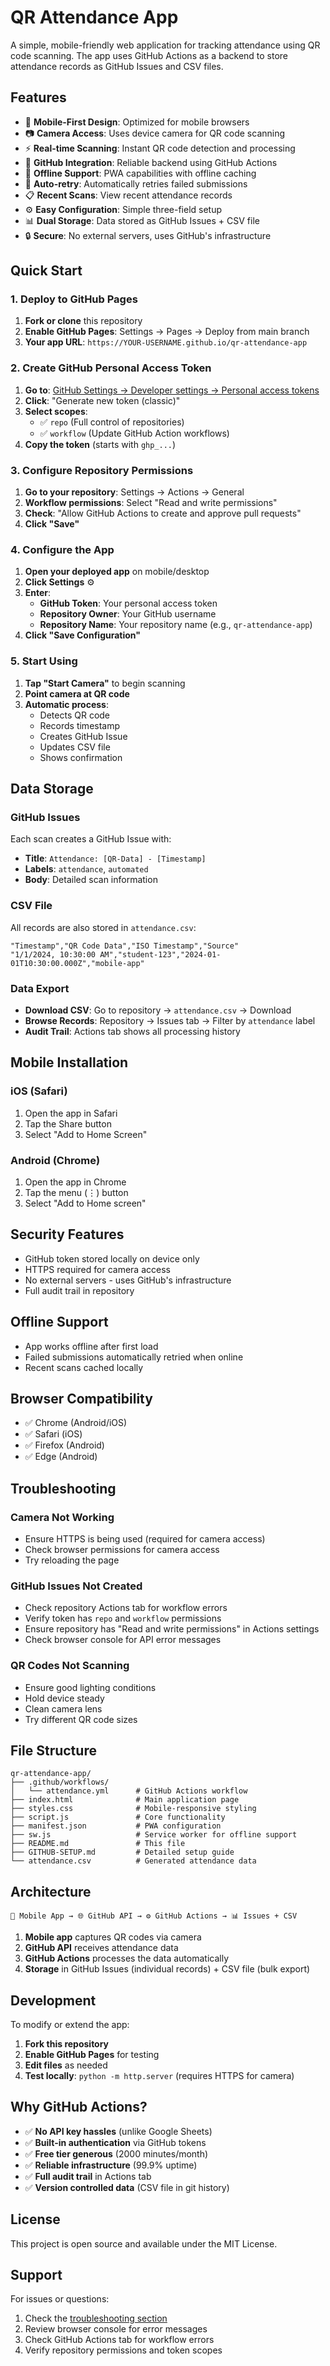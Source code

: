 # QR Attendance App

A simple, mobile-friendly web application for tracking attendance using QR code scanning. The app uses GitHub Actions as a backend to store attendance records as GitHub Issues and CSV files.

## Features

- 📱 **Mobile-First Design**: Optimized for mobile browsers
- 📷 **Camera Access**: Uses device camera for QR code scanning
- ⚡ **Real-time Scanning**: Instant QR code detection and processing
- 🔧 **GitHub Integration**: Reliable backend using GitHub Actions
- 💾 **Offline Support**: PWA capabilities with offline caching
- 🔄 **Auto-retry**: Automatically retries failed submissions
- 📋 **Recent Scans**: View recent attendance records
- ⚙️ **Easy Configuration**: Simple three-field setup
- 📊 **Dual Storage**: Data stored as GitHub Issues + CSV file
- 🔒 **Secure**: No external servers, uses GitHub's infrastructure

## Quick Start

### 1. Deploy to GitHub Pages

1. **Fork or clone** this repository
2. **Enable GitHub Pages**: Settings → Pages → Deploy from main branch
3. **Your app URL**: `https://YOUR-USERNAME.github.io/qr-attendance-app`

### 2. Create GitHub Personal Access Token

1. **Go to**: [GitHub Settings → Developer settings → Personal access tokens](https://github.com/settings/tokens)
2. **Click**: "Generate new token (classic)"
3. **Select scopes**:
   - ✅ `repo` (Full control of repositories)
   - ✅ `workflow` (Update GitHub Action workflows)
4. **Copy the token** (starts with `ghp_...`)

### 3. Configure Repository Permissions

1. **Go to your repository**: Settings → Actions → General
2. **Workflow permissions**: Select "Read and write permissions"
3. **Check**: "Allow GitHub Actions to create and approve pull requests"
4. **Click "Save"**

### 4. Configure the App

1. **Open your deployed app** on mobile/desktop
2. **Click Settings** ⚙️
3. **Enter**:
   - **GitHub Token**: Your personal access token
   - **Repository Owner**: Your GitHub username
   - **Repository Name**: Your repository name (e.g., `qr-attendance-app`)
4. **Click "Save Configuration"**

### 5. Start Using

1. **Tap "Start Camera"** to begin scanning
2. **Point camera at QR code**
3. **Automatic process**:
   - Detects QR code
   - Records timestamp
   - Creates GitHub Issue
   - Updates CSV file
   - Shows confirmation

## Data Storage

### GitHub Issues
Each scan creates a GitHub Issue with:
- **Title**: `Attendance: [QR-Data] - [Timestamp]`
- **Labels**: `attendance`, `automated`
- **Body**: Detailed scan information

### CSV File
All records are also stored in `attendance.csv`:
```csv
"Timestamp","QR Code Data","ISO Timestamp","Source"
"1/1/2024, 10:30:00 AM","student-123","2024-01-01T10:30:00.000Z","mobile-app"
```

### Data Export
- **Download CSV**: Go to repository → `attendance.csv` → Download
- **Browse Records**: Repository → Issues tab → Filter by `attendance` label
- **Audit Trail**: Actions tab shows all processing history

## Mobile Installation

### iOS (Safari)
1. Open the app in Safari
2. Tap the Share button
3. Select "Add to Home Screen"

### Android (Chrome)
1. Open the app in Chrome
2. Tap the menu (⋮) button
3. Select "Add to Home screen"

## Security Features

- GitHub token stored locally on device only
- HTTPS required for camera access  
- No external servers - uses GitHub's infrastructure
- Full audit trail in repository

## Offline Support

- App works offline after first load
- Failed submissions automatically retried when online
- Recent scans cached locally

## Browser Compatibility

- ✅ Chrome (Android/iOS)
- ✅ Safari (iOS) 
- ✅ Firefox (Android)
- ✅ Edge (Android)

## Troubleshooting

### Camera Not Working
- Ensure HTTPS is being used (required for camera access)
- Check browser permissions for camera access
- Try reloading the page

### GitHub Issues Not Created
- Check repository Actions tab for workflow errors
- Verify token has `repo` and `workflow` permissions
- Ensure repository has "Read and write permissions" in Actions settings
- Check browser console for API error messages

### QR Codes Not Scanning
- Ensure good lighting conditions
- Hold device steady
- Clean camera lens
- Try different QR code sizes

## File Structure

```
qr-attendance-app/
├── .github/workflows/
│   └── attendance.yml      # GitHub Actions workflow
├── index.html              # Main application page
├── styles.css              # Mobile-responsive styling
├── script.js               # Core functionality
├── manifest.json           # PWA configuration
├── sw.js                   # Service worker for offline support
├── README.md               # This file
├── GITHUB-SETUP.md         # Detailed setup guide
└── attendance.csv          # Generated attendance data
```

## Architecture

```
📱 Mobile App → 🌐 GitHub API → ⚙️ GitHub Actions → 📊 Issues + CSV
```

1. **Mobile app** captures QR codes via camera
2. **GitHub API** receives attendance data 
3. **GitHub Actions** processes the data automatically
4. **Storage** in GitHub Issues (individual records) + CSV file (bulk export)

## Development

To modify or extend the app:

1. **Fork this repository**
2. **Enable GitHub Pages** for testing
3. **Edit files** as needed
4. **Test locally**: `python -m http.server` (requires HTTPS for camera)

## Why GitHub Actions?

- ✅ **No API key hassles** (unlike Google Sheets)
- ✅ **Built-in authentication** via GitHub tokens
- ✅ **Free tier generous** (2000 minutes/month)
- ✅ **Reliable infrastructure** (99.9% uptime)
- ✅ **Full audit trail** in Actions tab
- ✅ **Version controlled data** (CSV file in git history)

## License

This project is open source and available under the MIT License.

## Support

For issues or questions:
1. Check the [troubleshooting section](#troubleshooting)
2. Review browser console for error messages  
3. Check GitHub Actions tab for workflow errors
4. Verify repository permissions and token scopes
